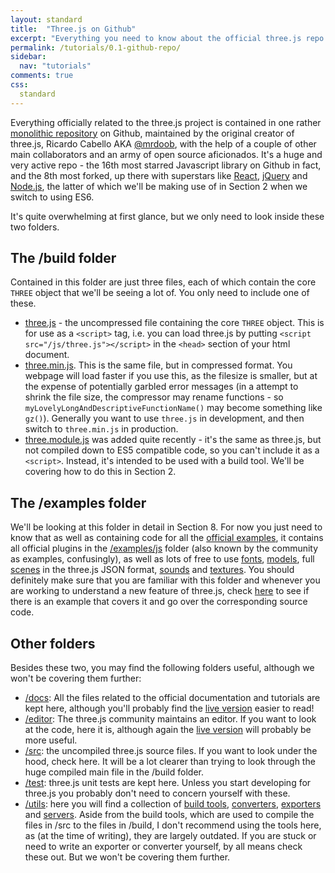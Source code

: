 ```yaml
---
layout: standard
title:  "Three.js on Github"
excerpt: "Everything you need to know about the official three.js repo on github"
permalink: /tutorials/0.1-github-repo/
sidebar:
  nav: "tutorials"
comments: true
css:
  standard
---
```


Everything officially related to the three.js project is contained in one rather [monolithic repository](https://github.com/mrdoob/three.js) on Github, maintained by the original creator of three.js, Ricardo Cabello AKA [@mrdoob](https://twitter.com/mrdoob), with the help of a couple of other main collaborators and an army of open source aficionados. It's a huge and very active repo - the 16th most starred Javascript library on Github in fact, and the 8th most forked, up there with superstars like [React](https://facebook.github.io/react/), [jQuery](https://jquery.com/) and [Node.js](https://nodejs.org/en/), the latter of which we'll be making use of in Section 2 when we switch to using ES6.

It's quite overwhelming at first glance, but we only need to look inside these two folders.

## The /build folder
Contained in this folder are just three files, each of which contain the core `THREE` object that we'll be seeing a lot of. You only need to include one of these.

* [three.js](https://github.com/mrdoob/three.js/blob/dev/build/three.js) - the uncompressed file containing the core `THREE` object. This is for use as a `<script>` tag, i.e. you can load three.js by putting `<script src="/js/three.js"></script>` in the `<head>` section of your html document.
* [three.min.js](https://github.com/mrdoob/three.js/blob/dev/build/three.min.js). This is the same file, but in compressed format. You webpage will load faster if you use this, as the filesize is smaller, but at the expense of potentially garbled error messages (in a attempt to shrink the file size, the compressor may rename functions - so `myLovelyLongAndDescriptiveFunctionName()` may become something like `gz()`). Generally you want to use `three.js` in development, and then switch to `three.min.js` in production.
* [three.module.js](https://github.com/mrdoob/three.js/blob/dev/build/three.module.js) was added quite recently - it's the same as three.js, but not compiled down to ES5 compatible code, so you can't include it as a `<script>`. Instead, it's intended to be used with a build tool. We'll be covering how to do this in Section 2.

## The /examples folder
We'll be looking at this folder in detail in Section 8. For now you just need to know that as well as containing code for all the [official examples](https://threejs.org/examples/), it contains all official plugins in the [/examples/js](https://github.com/mrdoob/three.js/tree/master/examples/js) folder (also known by the community as examples, confusingly), as well as lots of free to use [fonts](https://github.com/mrdoob/three.js/tree/master/examples/fonts/), [models](https://github.com/mrdoob/three.js/tree/master/examples/models/), full [scenes](https://github.com/mrdoob/three.js/tree/master/examples/scenes/) in the three.js JSON format, [sounds](https://github.com/mrdoob/three.js/tree/master/examples/sounds/) and [textures](https://github.com/mrdoob/three.js/tree/master/examples/textures/). You should definitely make sure that you are familiar with this folder and whenever you are working to understand a new feature of three.js, check [here](https://threejs.org/examples/) to see if there is an example that covers it and go over the corresponding source code.

## Other folders
Besides these two, you may find the following folders useful, although we won't be covering them further:

* [/docs](https://github.com/mrdoob/three.js/tree/dev/docs): All the files related to the official documentation and tutorials are kept here, although you'll probably find the [live version](https://threejs.org/docs/) easier to read!
* [/editor](https://github.com/mrdoob/three.js/tree/dev/editor/): The three.js community maintains an editor. If you want to look at the code, here it is, although again the [live version](https://threejs.org/editor/) will probably be more useful.
* [/src](https://github.com/mrdoob/three.js/tree/dev/src/): the uncompiled three.js source files. If you want to look under the hood, check here. It will be a lot clearer than trying to look through the huge compiled main file in the /build folder.
* [/test](https://github.com/mrdoob/three.js/tree/dev/test/): three.js unit tests are kept here. Unless you start developing for three.js you probably don't need to concern yourself with these.
* [/utils](https://github.com/mrdoob/three.js/tree/dev/utils/): here you will find a collection of [build tools](https://github.com/mrdoob/three.js/tree/dev/utils/build/), [converters](https://github.com/mrdoob/three.js/tree/dev/utils/converters/), [exporters](https://github.com/mrdoob/three.js/tree/dev/utils/exporters/) and [servers](https://github.com/mrdoob/three.js/tree/dev/utils/servers/). Aside from the build tools, which are used to compile the files in /src to the files in /build, I don't recommend using the tools here, as (at the time of writing), they are largely outdated. If you are stuck or need to write an exporter or converter yourself, by all means check these out. But we won't be covering them further.